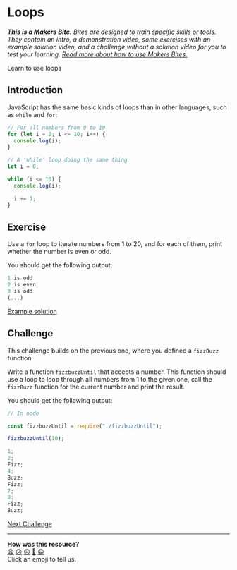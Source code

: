 # Loops

_**This is a Makers Bite.** Bites are designed to train specific skills or tools. They
contain an intro, a demonstration video, some exercises with an example solution video,
and a challenge without a solution video for you to test your learning. [Read more about
how to use Makers
Bites.](https://github.com/makersacademy/course/blob/main/labels/bites.md)_

Learn to use loops

## Introduction

JavaScript has the same basic kinds of loops than in other languages, such as `while` and
`for`:

```js
// For all numbers from 0 to 10
for (let i = 0; i <= 10; i++) {
  console.log(i);
}

// A 'while' loop doing the same thing
let i = 0;

while (i <= 10) {
  console.log(i);

  i += 1;
}
```

## Exercise

Use a `for` loop to iterate numbers from 1 to 20, and for each of them, print whether the
number is even or odd.

You should get the following output:

```js
1 is odd
2 is even
3 is odd
(...)
```

[Example solution](https://youtu.be/pT9kAUK_kmY?t=409)

## Challenge

This challenge builds on the previous one, where you defined a `fizzBuzz` function.

Write a function `fizzbuzzUntil` that accepts a number. This function should use a loop to
loop through all numbers from 1 to the given one, call the `fizzBuzz` function for the
current number and print the result.

You should get the following output:

```js
// In node

const fizzbuzzUntil = require("./fizzbuzzUntil");

fizzbuzzUntil(10);

1;
2;
Fizz;
4;
Buzz;
Fizz;
7;
8;
Fizz;
Buzz;
```

[Next Challenge](07_functions_as_values.md)

<!-- BEGIN GENERATED SECTION DO NOT EDIT -->

---

**How was this resource?**  
[😫](https://airtable.com/shrUJ3t7KLMqVRFKR?prefill_Repository=makersacademy/javascript-fundamentals&prefill_File=bites/06_loops.md&prefill_Sentiment=😫) [😕](https://airtable.com/shrUJ3t7KLMqVRFKR?prefill_Repository=makersacademy/javascript-fundamentals&prefill_File=bites/06_loops.md&prefill_Sentiment=😕) [😐](https://airtable.com/shrUJ3t7KLMqVRFKR?prefill_Repository=makersacademy/javascript-fundamentals&prefill_File=bites/06_loops.md&prefill_Sentiment=😐) [🙂](https://airtable.com/shrUJ3t7KLMqVRFKR?prefill_Repository=makersacademy/javascript-fundamentals&prefill_File=bites/06_loops.md&prefill_Sentiment=🙂) [😀](https://airtable.com/shrUJ3t7KLMqVRFKR?prefill_Repository=makersacademy/javascript-fundamentals&prefill_File=bites/06_loops.md&prefill_Sentiment=😀)  
Click an emoji to tell us.

<!-- END GENERATED SECTION DO NOT EDIT -->
